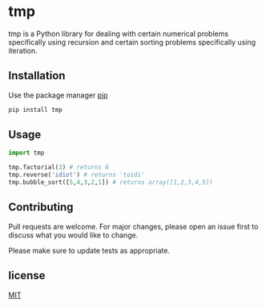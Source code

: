 # tmp

tmp is a Python library for dealing with certain numerical problems specifically using recursion and certain sorting problems specifically using iteration.

## Installation

Use the package manager [pip](https://pip.pypa.io/en/stable/)

```bash
pip install tmp
```

## Usage

```python
import tmp

tmp.factorial(3) # returns 6
tmp.reverse('idiot') # returns 'toidi'
tmp.bubble_sort([5,4,3,2,1]) # returns array([1,2,3,4,5])
```

## Contributing
Pull requests are welcome. For major changes, please open an issue first to discuss what you would like to change.

Please make sure to update tests as appropriate.

## license
[MIT](https://choosealicense.com/licenses/mit/)
